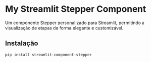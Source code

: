 # My Streamlit Stepper Component

Um componente Stepper personalizado para Streamlit, permitindo a visualização de etapas de forma elegante e customizável.

## Instalação

```bash
pip install streamlit-component-stepper
